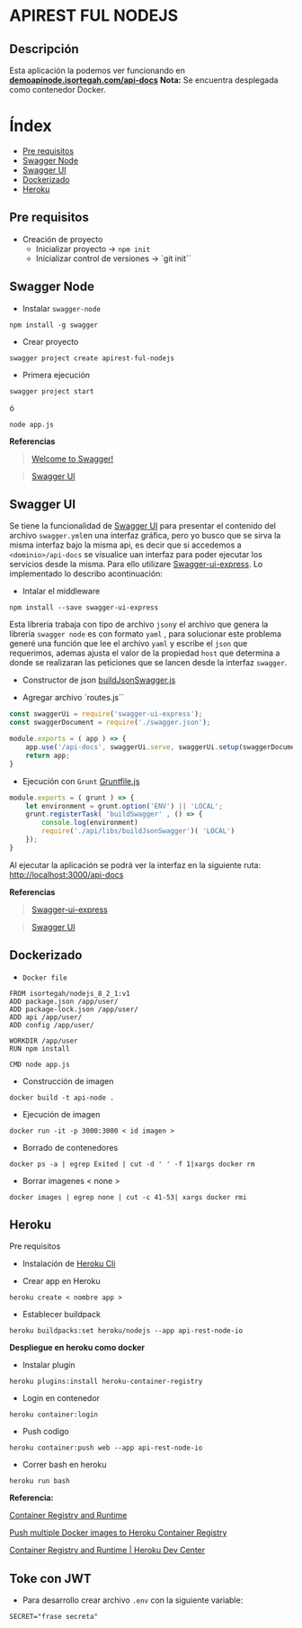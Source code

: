 APIREST FUL NODEJS
===

## Descripción

Esta aplicación la podemos ver funcionando en **[demoapinode.isortegah.com/api-docs](http://demoapinode.isortegah.com/api-docs)** **Nota:** Se encuentra desplegada como contenedor Docker.


# Índex
* [Pre requisitos](#pre-requisitos)
* [Swagger Node](#swagger-node)
* [Swagger UI](#swagger-ui)
* [Dockerizado](#dockerizado)
* [Heroku](#heroku)

## Pre requisitos

* Creación de proyecto
    * Inicializar proyecto -> `npm init`
    * Inicializar control de versiones -> `git init``

## Swagger Node

* Instalar `swagger-node`
```
npm install -g swagger
```

* Crear proyecto
```
swagger project create apirest-ful-nodejs
```
* Primera ejecución
```
swagger project start
```
ó
```
node app.js
```

**Referencias**

> [Welcome to Swagger!](https://github.com/swagger-api/swagger-node/blob/master/docs/README.md)

> [Swagger UI](https://github.com/swagger-api/swagger-ui)

## Swagger UI

Se tiene la funcionalidad de [Swagger UI](https://github.com/swagger-api/swagger-ui) para presentar el contenido del archivo `swagger.yml`en una interfaz gráfica, pero yo busco que se sirva la misma interfaz bajo la misma api, es decir que si accedemos a `<dominio>/api-docs` se visualice uan interfaz para poder ejecutar los servicios desde la misma. Para ello utilizare [Swagger-ui-express](https://github.com/scottie1984/swagger-ui-express). Lo implementado lo describo acontinuación:

* Intalar el middleware

```
npm install --save swagger-ui-express
```

Esta líbreria trabaja con tipo de archivo `json`y el archivo que genera la libreria `swagger node` es con formato `yaml` , para solucionar este problema generé una función que lee el archivo `yaml` y escribe el `json` que requerimos, ademas ajusta el valor de la propiedad `host` que determina a donde se realizaran las peticiones que se lancen desde la interfaz `swagger`.

* Constructor de json [buildJsonSwagger.js](api/libs/buildJsonSwagger.js)

* Agregar archivo `routes.js``
```javascript
const swaggerUi = require('swagger-ui-express');
const swaggerDocument = require('./swagger.json');

module.exports = ( app ) => {
    app.use('/api-docs', swaggerUi.serve, swaggerUi.setup(swaggerDocument));
    return app;
}
```

* Ejecución con `Grunt` [Gruntfile.js](Gruntfile.js)
```javascript
module.exports = ( grunt ) => {
    let environment = grunt.option('ENV') || 'LOCAL';
    grunt.registerTask( 'buildSwagger' , () => {
        console.log(environment)
        require('./api/libs/buildJsonSwagger')( 'LOCAL')
    });
}
```

Al ejecutar la aplicación se podrá ver la interfaz en la siguiente ruta: [http://localhost:3000/api-docs](http://localhost:3000/api-docs)

**Referencias**

> [Swagger-ui-express](https://github.com/scottie1984/swagger-ui-express)

> [Swagger UI](https://github.com/swagger-api/swagger-ui)

## Dockerizado

* `Docker file`
```docker
FROM isortegah/nodejs_8_2_1:v1
ADD package.json /app/user/
ADD package-lock.json /app/user/
ADD api /app/user/
ADD config /app/user/

WORKDIR /app/user
RUN npm install

CMD node app.js
```

* Construcción de imagen

```
docker build -t api-node .
```

* Ejecución de imagen
```
docker run -it -p 3000:3000 < id imagen >
```

* Borrado de contenedores 
```
docker ps -a | egrep Exited | cut -d ' ' -f 1|xargs docker rm
```

* Borrar imagenes < none >

```
docker images | egrep none | cut -c 41-53| xargs docker rmi
```

## Heroku

Pre requisitos
* Instalación de [Heroku Cli](https://devcenter.heroku.com/articles/heroku-cli)

* Crear app en Heroku

```
heroku create < nombre app >
```
* Establecer buildpack
```
heroku buildpacks:set heroku/nodejs --app api-rest-node-io
```


**Despliegue en heroku como docker**

* Instalar plugin
```
heroku plugins:install heroku-container-registry
```
* Login en contenedor
```
heroku container:login
```
* Push codigo
```
heroku container:push web --app api-rest-node-io
```
* Correr bash en heroku
```
heroku run bash
```
**Referencia:**   

[Container Registry and Runtime](https://devcenter.heroku.com/articles/container-registry-and-runtime)

[Push multiple Docker images to Heroku Container Registry](https://devcenter.heroku.com/changelog-items/1191)

[Container Registry and Runtime | Heroku Dev Center](https://devcenter.heroku.com/articles/container-registry-and-runtime)

## Toke con JWT

* Para desarrollo crear archivo `.env` con la siguiente variable:
```
SECRET="frase secreta"
```
